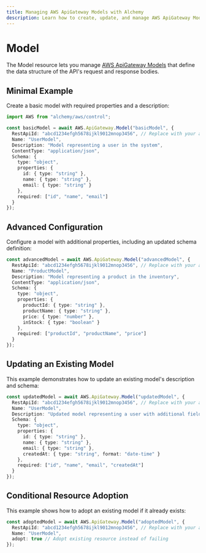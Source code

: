 ```yaml
---
title: Managing AWS ApiGateway Models with Alchemy
description: Learn how to create, update, and manage AWS ApiGateway Models using Alchemy Cloud Control.
---
```


# Model

The Model resource lets you manage [AWS ApiGateway Models](https://docs.aws.amazon.com/apigateway/latest/userguide/) that define the data structure of the API's request and response bodies.

## Minimal Example

Create a basic model with required properties and a description:

```ts
import AWS from "alchemy/aws/control";

const basicModel = await AWS.ApiGateway.Model("basicModel", {
  RestApiId: "abcd1234efgh5678ijkl9012mnop3456", // Replace with your actual RestApiId
  Name: "UserModel",
  Description: "Model representing a user in the system",
  ContentType: "application/json",
  Schema: {
    type: "object",
    properties: {
      id: { type: "string" },
      name: { type: "string" },
      email: { type: "string" }
    },
    required: ["id", "name", "email"]
  }
});
```

## Advanced Configuration

Configure a model with additional properties, including an updated schema definition:

```ts
const advancedModel = await AWS.ApiGateway.Model("advancedModel", {
  RestApiId: "abcd1234efgh5678ijkl9012mnop3456", // Replace with your actual RestApiId
  Name: "ProductModel",
  Description: "Model representing a product in the inventory",
  ContentType: "application/json",
  Schema: {
    type: "object",
    properties: {
      productId: { type: "string" },
      productName: { type: "string" },
      price: { type: "number" },
      inStock: { type: "boolean" }
    },
    required: ["productId", "productName", "price"]
  }
});
```

## Updating an Existing Model

This example demonstrates how to update an existing model's description and schema:

```ts
const updatedModel = await AWS.ApiGateway.Model("updatedModel", {
  RestApiId: "abcd1234efgh5678ijkl9012mnop3456", // Replace with your actual RestApiId
  Name: "UserModel",
  Description: "Updated model representing a user with additional fields",
  Schema: {
    type: "object",
    properties: {
      id: { type: "string" },
      name: { type: "string" },
      email: { type: "string" },
      createdAt: { type: "string", format: "date-time" }
    },
    required: ["id", "name", "email", "createdAt"]
  }
});
```

## Conditional Resource Adoption

This example shows how to adopt an existing model if it already exists:

```ts
const adoptedModel = await AWS.ApiGateway.Model("adoptedModel", {
  RestApiId: "abcd1234efgh5678ijkl9012mnop3456", // Replace with your actual RestApiId
  Name: "UserModel",
  adopt: true // Adopt existing resource instead of failing
});
```